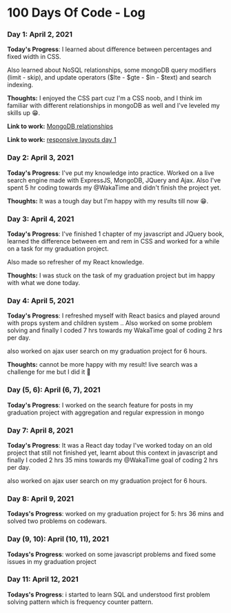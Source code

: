 # 100 Days Of Code - Log

### Day 1: April 2, 2021

**Today's Progress**: I learned about difference between percentages and fixed width in CSS.

Also learned about NoSQL relationships, some mongoDB query modifiers (limit - skip), and update operators ($lte - $gte - $in - $text) and search indexing.

**Thoughts:** I enjoyed the CSS part cuz I'm a CSS noob, and I think im familiar with different relationships in mongoDB as well and I've leveled my skills up :grin:.

**Link to work:** [MongoDB relationships](https://github.com/menaaziz27/MongoDB-relationships)

**Link to work:** [responsive layouts day 1](https://github.com/menaaziz27/conquer-responsive-layouts/tree/master/Day1)

### Day 2: April 3, 2021

**Today's Progress**: I've put my knowledge into practice. Worked on a live search engine made with ExpressJS, MongoDB, JQuery and Ajax. Also I've spent 5 hr coding towards my
@WakaTime
and didn't finish the project yet.

**Thoughts:** It was a tough day but I'm happy with my results till now :grin:.

### Day 3: April 4, 2021

**Today's Progress**: I've finished 1 chapter of my javascript and JQuery book, learned the difference between em and rem in CSS and worked for a while on a task for my graduation project.

Also made so refresher of my React knowledge.

**Thoughts:** I was stuck on the task of my graduation project but im happy with what we done today.

### Day 4: April 5, 2021

**Today's Progress**: I refreshed myself with React basics and played around with props system and children system .. Also worked on some problem solving and finally I coded 7 hrs towards my WakaTime goal of coding 2 hrs per day.

also worked on ajax user search on my graduation project for 6 hours.

**Thoughts:** cannot be more happy with my result! live search was a challenge for me but I did it 🤪

### Day (5, 6): April (6, 7), 2021

**Today's Progress**: I worked on the search feature for posts in my graduation project with aggregation and regular expression in mongo

### Day 7: April 8, 2021

**Today's Progress**: It was a React day today I've worked today on an old project that still not finished yet, learnt about this context in javascript and finally I coded 2 hrs 35 mins towards my @WakaTime goal of coding 2 hrs per day.

also worked on ajax user search on my graduation project for 6 hours.

### Day 8: April 9, 2021

**Todays's Progress**: worked on my graduation project for 5: hrs 36 mins and solved two problems on codewars.

### Day (9, 10): April (10, 11), 2021

**Todays's Progress**: worked on some javascript problems and fixed some issues in my graduation project

### Day 11: April 12, 2021

**Todays's Progress**: i started to learn SQL and understood first problem solving pattern which is frequency counter pattern.

